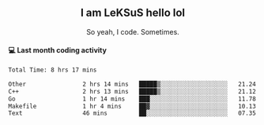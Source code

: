 <h2 align="center">I am LeKSuS hello lol</h2>
<p align="center">So yeah, I code. Sometimes.</p>

#### :computer: Last month coding activity
<!--START_SECTION:waka-->

```txt
Total Time: 8 hrs 17 mins

Other                2 hrs 14 mins   █████▒░░░░░░░░░░░░░░░░░░░   21.24 %
C++                  2 hrs 13 mins   █████▒░░░░░░░░░░░░░░░░░░░   21.12 %
Go                   1 hr 14 mins    ███░░░░░░░░░░░░░░░░░░░░░░   11.78 %
Makefile             1 hr 4 mins     ██▓░░░░░░░░░░░░░░░░░░░░░░   10.13 %
Text                 46 mins         ██░░░░░░░░░░░░░░░░░░░░░░░   07.35 %
```

<!--END_SECTION:waka-->
